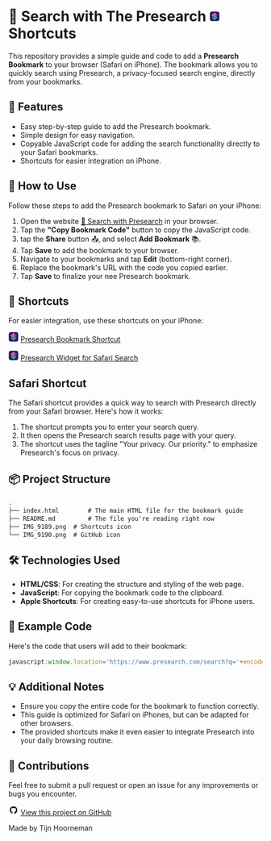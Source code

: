 # 🔎 Search with The Presearch <img src="IMG_9189.png" alt="Shortcuts Icon" width="20" height="20"> Shortcuts

This repository provides a simple guide and code to add a **Presearch Bookmark** to your browser (Safari on iPhone). The bookmark allows you to quickly search using Presearch, a privacy-focused search engine, directly from your bookmarks.

## 🚀 Features

- Easy step-by-step guide to add the Presearch bookmark.
- Simple design for easy navigation.
- Copyable JavaScript code for adding the search functionality directly to your Safari bookmarks.
- Shortcuts for easier integration on iPhone.

## 📄 How to Use

Follow these steps to add the Presearch bookmark to Safari on your iPhone:

1. Open the website [🔎 Search with Presearch](#) in your browser.
2. Tap the **"Copy Bookmark Code"** button to copy the JavaScript code.
3. tap the **Share** button 📤, and select **Add Bookmark** 📚.
4. Tap **Save** to add the bookmark to your browser.
5. Navigate to your bookmarks and tap **Edit** (bottom-right corner).
6. Replace the bookmark's URL with the code you copied earlier.
7. Tap **Save** to finalize your nee Presearch bookmark.

## 🔗 Shortcuts

For easier integration, use these shortcuts on your iPhone:

<img src="IMG_9189.png" alt="Shortcuts Icon" width="20" height="20"> [Presearch Bookmark Shortcut](https://www.icloud.com/shortcuts/92c4fa7ed3cc4595bd4a8781eff5568d)

<img src="IMG_9189.png" alt="Shortcuts Icon" width="20" height="20"> [Presearch Widget for Safari Search](https://www.icloud.com/shortcuts/d06c5b8d42ed4bd592b6feb61ae65ad9)

## Safari Shortcut

The Safari shortcut provides a quick way to search with Presearch directly from your Safari browser. Here's how it works:

1. The shortcut prompts you to enter your search query.
2. It then opens the Presearch search results page with your query.
3. The shortcut uses the tagline "Your privacy. Our priority." to emphasize Presearch's focus on privacy.

## 📦 Project Structure

```plaintext
.
├── index.html        # The main HTML file for the bookmark guide
├── README.md         # The file you're reading right now
├── IMG_9189.png  # Shortcuts icon
└── IMG_9190.png  # GitHub icon
```

## 🛠️ Technologies Used

- **HTML/CSS**: For creating the structure and styling of the web page.
- **JavaScript**: For copying the bookmark code to the clipboard.
- **Apple Shortcuts**: For creating easy-to-use shortcuts for iPhone users.

## 📖 Example Code

Here's the code that users will add to their bookmark:

```javascript
javascript:window.location='https://www.presearch.com/search?q='+encodeURIComponent(prompt('Your privacy. Our priority.'));
```

## 💡 Additional Notes

- Ensure you copy the entire code for the bookmark to function correctly.
- This guide is optimized for Safari on iPhones, but can be adapted for other browsers.
- The provided shortcuts make it even easier to integrate Presearch into your daily browsing routine.

## 🤝 Contributions

Feel free to submit a pull request or open an issue for any improvements or bugs you encounter.

<img src="IMG_9190.png" alt="GitHub Icon" width="20" height="20"> [View this project on GitHub](https://github.com/tijnski/PresearchBookmark)

Made by Tijn Hoorneman

